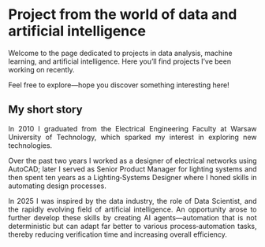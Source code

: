 # Project from the world of data and artificial intelligence

Welcome to the page dedicated to projects in data analysis, machine learning, and artificial intelligence. Here you’ll find projects I’ve been working on recently.

Feel free to explore—hope you discover something interesting here!

## My short story

<div style="text-align: justify;">
In 2010 I graduated from the Electrical Engineering Faculty at Warsaw University of Technology, which sparked my interest in exploring new technologies.

Over the past two years I worked as a designer of electrical networks using AutoCAD; later I served as Senior Product Manager for lighting systems and then spent ten years as a Lighting‑Systems Designer where I honed skills in automating design processes.

In 2025 I was inspired by the data industry, the role of Data Scientist, and the rapidly evolving field of artificial intelligence. An opportunity arose to further develop these skills by creating AI agents—automation that is not deterministic but can adapt far better to various process‑automation tasks, thereby reducing verification time and increasing overall efficiency.
</div style>
